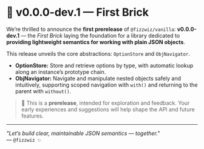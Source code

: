 # 🧱 v0.0.0-dev.1 — First Brick

We’re thrilled to announce the **first prerelease** of `@fizzwiz/vanilla`: **v0.0.0-dev.1** — the *First Brick* laying the foundation for a library dedicated to **providing lightweight semantics for working with plain JSON objects**.

This release unveils the core abstractions: `OptionStore` and `ObjNavigator`.

* **OptionStore:** Store and retrieve options by type, with automatic lookup along an instance’s prototype chain.
* **ObjNavigator:** Navigate and manipulate nested objects safely and intuitively, supporting scoped navigation with `with()` and returning to the parent with `without()`.

> 🧪 This is a **prerelease**, intended for exploration and feedback. Your early experiences and suggestions will help shape the API and future features.

---

*"Let’s build clear, maintainable JSON semantics — together."*   
— `@fizzwiz ✨`

